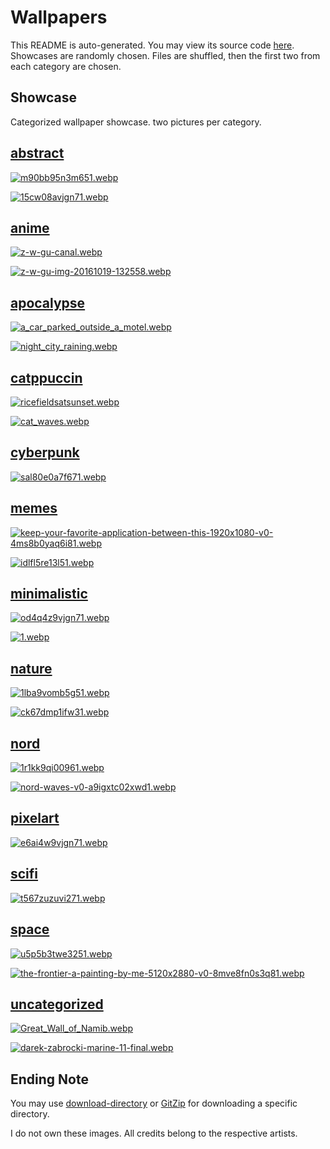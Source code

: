 # Wallpapers
This README is auto-generated. You may view its source code [here](./main.go).  Showcases are randomly chosen. Files
are shuffled, then the first two from each category are chosen.

## Showcase
Categorized wallpaper showcase. two pictures per category.



## [abstract](.././abstract)
  
 [![m90bb95n3m651.webp](.././abstract/m90bb95n3m651.webp)](.././abstract/m90bb95n3m651.webp)
  
 [![15cw08avjgn71.webp](.././abstract/15cw08avjgn71.webp)](.././abstract/15cw08avjgn71.webp)
  

## [anime](.././anime)
  
 [![z-w-gu-canal.webp](.././anime/z-w-gu-canal.webp)](.././anime/z-w-gu-canal.webp)
  
 [![z-w-gu-img-20161019-132558.webp](.././anime/z-w-gu-img-20161019-132558.webp)](.././anime/z-w-gu-img-20161019-132558.webp)
  

## [apocalypse](.././apocalypse)
  
 [![a_car_parked_outside_a_motel.webp](.././apocalypse/a_car_parked_outside_a_motel.webp)](.././apocalypse/a_car_parked_outside_a_motel.webp)
  
 [![night_city_raining.webp](.././apocalypse/night_city_raining.webp)](.././apocalypse/night_city_raining.webp)
  

## [catppuccin](.././catppuccin)
  
 [![ricefieldsatsunset.webp](.././catppuccin/ricefieldsatsunset.webp)](.././catppuccin/ricefieldsatsunset.webp)
  
 [![cat_waves.webp](.././catppuccin/cat_waves.webp)](.././catppuccin/cat_waves.webp)
  

## [cyberpunk](.././cyberpunk)
  
 [![sal80e0a7f671.webp](.././cyberpunk/sal80e0a7f671.webp)](.././cyberpunk/sal80e0a7f671.webp)
  

## [memes](.././memes)
  
 [![keep-your-favorite-application-between-this-1920x1080-v0-4ms8b0yaq6i81.webp](.././memes/keep-your-favorite-application-between-this-1920x1080-v0-4ms8b0yaq6i81.webp)](.././memes/keep-your-favorite-application-between-this-1920x1080-v0-4ms8b0yaq6i81.webp)
  
 [![idlfl5re13l51.webp](.././memes/idlfl5re13l51.webp)](.././memes/idlfl5re13l51.webp)
  

## [minimalistic](.././minimalistic)
  
 [![od4q4z9vjgn71.webp](.././minimalistic/od4q4z9vjgn71.webp)](.././minimalistic/od4q4z9vjgn71.webp)
  
 [![1.webp](.././minimalistic/1.webp)](.././minimalistic/1.webp)
  

## [nature](.././nature)
  
 [![1lba9vomb5g51.webp](.././nature/1lba9vomb5g51.webp)](.././nature/1lba9vomb5g51.webp)
  
 [![ck67dmp1ifw31.webp](.././nature/ck67dmp1ifw31.webp)](.././nature/ck67dmp1ifw31.webp)
  

## [nord](.././nord)
  
 [![1r1kk9qi00961.webp](.././nord/1r1kk9qi00961.webp)](.././nord/1r1kk9qi00961.webp)
  
 [![nord-waves-v0-a9igxtc02xwd1.webp](.././nord/nord-waves-v0-a9igxtc02xwd1.webp)](.././nord/nord-waves-v0-a9igxtc02xwd1.webp)
  

## [pixelart](.././pixelart)
  
 [![e6ai4w9vjgn71.webp](.././pixelart/e6ai4w9vjgn71.webp)](.././pixelart/e6ai4w9vjgn71.webp)
  

## [scifi](.././scifi)
  
 [![t567zuzuvi271.webp](.././scifi/t567zuzuvi271.webp)](.././scifi/t567zuzuvi271.webp)
  

## [space](.././space)
  
 [![u5p5b3twe3251.webp](.././space/u5p5b3twe3251.webp)](.././space/u5p5b3twe3251.webp)
  
 [![the-frontier-a-painting-by-me-5120x2880-v0-8mve8fn0s3q81.webp](.././space/the-frontier-a-painting-by-me-5120x2880-v0-8mve8fn0s3q81.webp)](.././space/the-frontier-a-painting-by-me-5120x2880-v0-8mve8fn0s3q81.webp)
  

## [uncategorized](.././uncategorized)
  
 [![Great_Wall_of_Namib.webp](.././uncategorized/Great_Wall_of_Namib.webp)](.././uncategorized/Great_Wall_of_Namib.webp)
  
 [![darek-zabrocki-marine-11-final.webp](.././uncategorized/darek-zabrocki-marine-11-final.webp)](.././uncategorized/darek-zabrocki-marine-11-final.webp)
  




## Ending Note
You may use [download-directory](https://download-directory.github.io/) or [GitZip](https://gitzip.org/) for downloading
 a specific directory.

I do not own these images. All credits belong to the respective artists.
